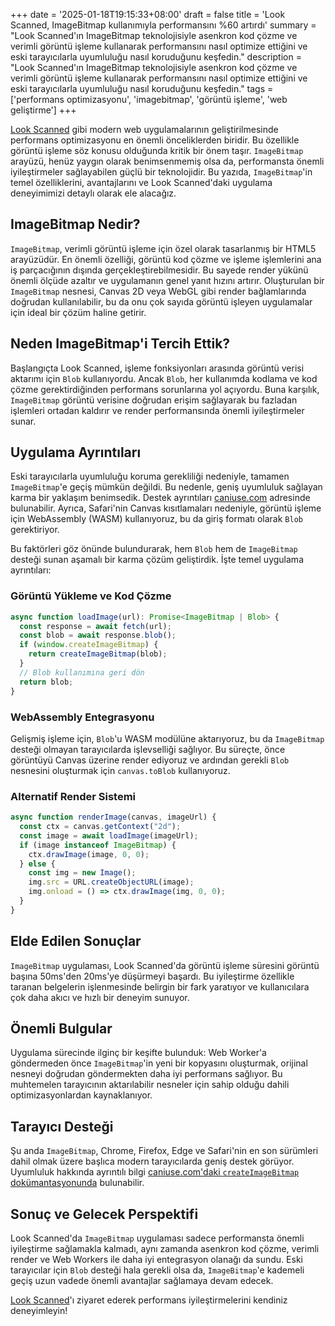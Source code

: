 +++
date = '2025-01-18T19:15:33+08:00'
draft = false
title = 'Look Scanned, ImageBitmap kullanımıyla performansını %60 artırdı'
summary = "Look Scanned'ın ImageBitmap teknolojisiyle asenkron kod çözme ve verimli görüntü işleme kullanarak performansını nasıl optimize ettiğini ve eski tarayıcılarla uyumluluğu nasıl koruduğunu keşfedin."
description = "Look Scanned'ın ImageBitmap teknolojisiyle asenkron kod çözme ve verimli görüntü işleme kullanarak performansını nasıl optimize ettiğini ve eski tarayıcılarla uyumluluğu nasıl koruduğunu keşfedin."
tags = ['performans optimizasyonu', 'imagebitmap', 'görüntü işleme', 'web geliştirme']
+++

[Look Scanned](https://lookscanned.io) gibi modern web uygulamalarının geliştirilmesinde performans optimizasyonu en önemli önceliklerden biridir. Bu özellikle görüntü işleme söz konusu olduğunda kritik bir önem taşır. `ImageBitmap` arayüzü, henüz yaygın olarak benimsenmemiş olsa da, performansta önemli iyileştirmeler sağlayabilen güçlü bir teknolojidir. Bu yazıda, `ImageBitmap`'in temel özelliklerini, avantajlarını ve Look Scanned'daki uygulama deneyimimizi detaylı olarak ele alacağız.

## ImageBitmap Nedir?

`ImageBitmap`, verimli görüntü işleme için özel olarak tasarlanmış bir HTML5 arayüzüdür. En önemli özelliği, görüntü kod çözme ve işleme işlemlerini ana iş parçacığının dışında gerçekleştirebilmesidir. Bu sayede render yükünü önemli ölçüde azaltır ve uygulamanın genel yanıt hızını artırır. Oluşturulan bir `ImageBitmap` nesnesi, Canvas 2D veya WebGL gibi render bağlamlarında doğrudan kullanılabilir, bu da onu çok sayıda görüntü işleyen uygulamalar için ideal bir çözüm haline getirir.

## Neden ImageBitmap'i Tercih Ettik?

Başlangıçta Look Scanned, işleme fonksiyonları arasında görüntü verisi aktarımı için `Blob` kullanıyordu. Ancak `Blob`, her kullanımda kodlama ve kod çözme gerektirdiğinden performans sorunlarına yol açıyordu. Buna karşılık, `ImageBitmap` görüntü verisine doğrudan erişim sağlayarak bu fazladan işlemleri ortadan kaldırır ve render performansında önemli iyileştirmeler sunar.

## Uygulama Ayrıntıları

Eski tarayıcılarla uyumluluğu koruma gerekliliği nedeniyle, tamamen `ImageBitmap`'e geçiş mümkün değildi. Bu nedenle, geniş uyumluluk sağlayan karma bir yaklaşım benimsedik. Destek ayrıntıları [caniuse.com](https://caniuse.com/createimagebitmap) adresinde bulunabilir. Ayrıca, Safari'nin Canvas kısıtlamaları nedeniyle, görüntü işleme için WebAssembly (WASM) kullanıyoruz, bu da giriş formatı olarak `Blob` gerektiriyor.

Bu faktörleri göz önünde bulundurarak, hem `Blob` hem de `ImageBitmap` desteği sunan aşamalı bir karma çözüm geliştirdik. İşte temel uygulama ayrıntıları:

### Görüntü Yükleme ve Kod Çözme

```typescript
async function loadImage(url): Promise<ImageBitmap | Blob> {
  const response = await fetch(url);
  const blob = await response.blob();
  if (window.createImageBitmap) {
    return createImageBitmap(blob);
  }
  // Blob kullanımına geri dön
  return blob;
}
```

### WebAssembly Entegrasyonu

Gelişmiş işleme için, `Blob`'u WASM modülüne aktarıyoruz, bu da `ImageBitmap` desteği olmayan tarayıcılarda işlevselliği sağlıyor. Bu süreçte, önce görüntüyü Canvas üzerine render ediyoruz ve ardından gerekli `Blob` nesnesini oluşturmak için `canvas.toBlob` kullanıyoruz.

### Alternatif Render Sistemi

```typescript
async function renderImage(canvas, imageUrl) {
  const ctx = canvas.getContext("2d");
  const image = await loadImage(imageUrl);
  if (image instanceof ImageBitmap) {
    ctx.drawImage(image, 0, 0);
  } else {
    const img = new Image();
    img.src = URL.createObjectURL(image);
    img.onload = () => ctx.drawImage(img, 0, 0);
  }
}
```

## Elde Edilen Sonuçlar

`ImageBitmap` uygulaması, Look Scanned'da görüntü işleme süresini görüntü başına 50ms'den 20ms'ye düşürmeyi başardı. Bu iyileştirme özellikle taranan belgelerin işlenmesinde belirgin bir fark yaratıyor ve kullanıcılara çok daha akıcı ve hızlı bir deneyim sunuyor.

## Önemli Bulgular

Uygulama sürecinde ilginç bir keşifte bulunduk: Web Worker'a göndermeden önce `ImageBitmap`'in yeni bir kopyasını oluşturmak, orijinal nesneyi doğrudan göndermekten daha iyi performans sağlıyor. Bu muhtemelen tarayıcının aktarılabilir nesneler için sahip olduğu dahili optimizasyonlardan kaynaklanıyor.

## Tarayıcı Desteği

Şu anda `ImageBitmap`, Chrome, Firefox, Edge ve Safari'nin en son sürümleri dahil olmak üzere başlıca modern tarayıcılarda geniş destek görüyor. Uyumluluk hakkında ayrıntılı bilgi [caniuse.com'daki `createImageBitmap` dokümantasyonunda](https://caniuse.com/createimagebitmap) bulunabilir.

## Sonuç ve Gelecek Perspektifi

Look Scanned'da `ImageBitmap` uygulaması sadece performansta önemli iyileştirme sağlamakla kalmadı, aynı zamanda asenkron kod çözme, verimli render ve Web Workers ile daha iyi entegrasyon olanağı da sundu. Eski tarayıcılar için `Blob` desteği hala gerekli olsa da, `ImageBitmap`'e kademeli geçiş uzun vadede önemli avantajlar sağlamaya devam edecek.

[Look Scanned](https://lookscanned.io)'ı ziyaret ederek performans iyileştirmelerini kendiniz deneyimleyin!
